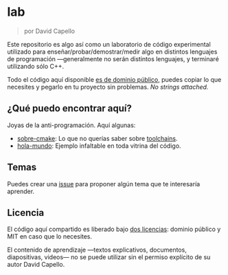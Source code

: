 # lab

> por David Capello

Este repositorio es algo así como un laboratorio de código
experimental utilizado para enseñar/probar/demostrar/medir algo en
distintos lenguajes de programación —generalmente no serán distintos
lenguajes, y terminaré utilizando sólo C++.

Todo el código aquí disponible [es de dominio público](#licencia),
puedes copiar lo que necesites y pegarlo en tu proyecto sin problemas.
*No strings attached.*

## ¿Qué puedo encontrar aquí?

Joyas de la anti-programación. Aquí algunas:

* [sobre-cmake](sobre-cmake/README.md): Lo que no querías saber sobre
  [toolchains](https://es.wikipedia.org/wiki/Cadena_de_herramientas).
* [hola-mundo](hola-mundo/README.md): Ejemplo infaltable en toda
  vitrina del código.

## Temas

Puedes crear una [issue](https://github.com/dacap/lab/issues) para
proponer algún tema que te interesaría aprender.

## Licencia

El código aquí compartido es liberado bajo [dos licencias](LICENSE.txt):
dominio público y MIT en caso que lo necesites.

El contenido de aprendizaje —textos explicativos, documentos,
diapositivas, videos— no se puede utilizar sin el permiso explícito
de su autor David Capello.

